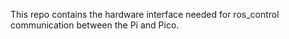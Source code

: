 This repo contains the hardware interface needed for ros_control communication between the Pi and Pico.
